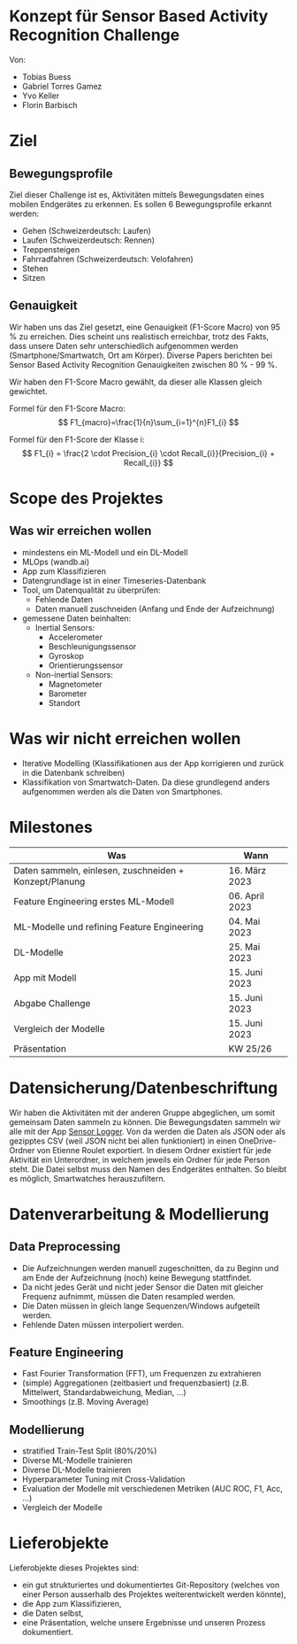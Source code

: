 # Konzept für Sensor Based Activity Recognition Challenge
Von:
- Tobias Buess
- Gabriel Torres Gamez
- Yvo Keller
- Florin Barbisch  

# Ziel
## Bewegungsprofile
Ziel dieser Challenge ist es, Aktivitäten mittels Bewegungsdaten eines mobilen Endgerätes zu erkennen. Es sollen 6 Bewegungsprofile erkannt werden:
 - Gehen (Schweizerdeutsch: Laufen)
 - Laufen (Schweizerdeutsch: Rennen)
 - Treppensteigen
 - Fahrradfahren (Schweizerdeutsch: Velofahren)
 - Stehen
 - Sitzen

## Genauigkeit
Wir haben uns das Ziel gesetzt, eine Genauigkeit (F1-Score Macro) von 95 % zu erreichen.
Dies scheint uns realistisch erreichbar, trotz des Fakts, dass unsere Daten sehr unterschiedlich aufgenommen werden (Smartphone/Smartwatch, Ort am Körper).
Diverse Papers berichten bei Sensor Based Activity Recognition Genauigkeiten zwischen 80 % - 99 %.

Wir haben den F1-Score Macro gewählt, da dieser alle Klassen gleich gewichtet.

Formel für den F1-Score Macro:
$$
F1_{macro}=\frac{1}{n}\sum_{i=1}^{n}F1_{i}
$$

Formel für den F1-Score der Klasse i:
$$
F1_{i} = \frac{2 \cdot Precision_{i} \cdot Recall_{i}}{Precision_{i} + Recall_{i}} 
$$


# Scope des Projektes
## Was wir erreichen wollen
- mindestens ein ML-Modell und ein DL-Modell
- MLOps (wandb.ai)
- App zum Klassifizieren
- Datengrundlage ist in einer Timeseries-Datenbank
- Tool, um Datenqualität zu überprüfen:
  - Fehlende Daten
  - Daten manuell zuschneiden (Anfang und Ende der Aufzeichnung)
- gemessene Daten beinhalten:
  - Inertial Sensors:
    - Accelerometer
    - Beschleunigungssensor
    - Gyroskop
    - Orientierungssensor
  - Non-inertial Sensors:
    - Magnetometer
    - Barometer
    - Standort


# Was wir nicht erreichen wollen
 - Iterative Modelling (Klassifikationen aus der App korrigieren und zurück in die Datenbank schreiben)
 - Klassifikation von Smartwatch-Daten. Da diese grundlegend anders aufgenommen werden als die Daten von Smartphones.


# Milestones
| Was                                                    | Wann           |
|--------------------------------------------------------|----------------|
| Daten sammeln, einlesen, zuschneiden + Konzept/Planung | 16. März 2023  |
| Feature Engineering erstes ML-Modell                   | 06. April 2023 |
| ML-Modelle und refining Feature Engineering            | 04. Mai 2023   |
| DL-Modelle                                             | 25. Mai 2023   |
| App mit Modell                                         | 15. Juni 2023  |
| Abgabe Challenge                                       | 15. Juni 2023  |
| Vergleich der Modelle                                  | 15. Juni 2023  |
| Präsentation                                           | KW 25/26       |


# Datensicherung/Datenbeschriftung
Wir haben die Aktivitäten mit der anderen Gruppe abgeglichen, um somit gemeinsam Daten sammeln zu können.
Die Bewegungsdaten sammeln wir alle mit der App [Sensor Logger](https://github.com/tszheichoi/awesome-sensor-logger).
Von da werden die Daten als JSON oder als gezipptes CSV (weil JSON nicht bei allen funktioniert) in einen OneDrive-Ordner von Etienne Roulet exportiert.
In diesem Ordner existiert für jede Aktivität ein Unterordner, in welchem jeweils ein Ordner für jede Person steht. Die Datei selbst muss den Namen des Endgerätes enthalten.
So bleibt es möglich, Smartwatches herauszufiltern.


# Datenverarbeitung & Modellierung
## Data Preprocessing
 - Die Aufzeichnungen werden manuell zugeschnitten, da zu Beginn und am Ende der Aufzeichnung (noch) keine Bewegung stattfindet.
 - Da nicht jedes Gerät und nicht jeder Sensor die Daten mit gleicher Frequenz aufnimmt, müssen die Daten resampled werden.
 - Die Daten müssen in gleich lange Sequenzen/Windows aufgeteilt werden.
 - Fehlende Daten müssen interpoliert werden.
## Feature Engineering
 - Fast Fourier Transformation (FFT), um Frequenzen zu extrahieren
 - (simple) Aggregationen (zeitbasiert und frequenzbasiert) (z.B. Mittelwert, Standardabweichung, Median, ...)
 - Smoothings (z.B. Moving Average)
## Modellierung
 - stratified Train-Test Split (80%/20%)
 - Diverse ML-Modelle trainieren
 - Diverse DL-Modelle trainieren
 - Hyperparameter Tuning mit Cross-Validation
 - Evaluation der Modelle mit verschiedenen Metriken (AUC ROC, F1, Acc, ...)
 - Vergleich der Modelle

# Lieferobjekte
Lieferobjekte dieses Projektes sind:
 - ein gut strukturiertes und dokumentiertes Git-Repository (welches von einer Person ausserhalb des Projektes weiterentwickelt werden könnte),
 - die App zum Klassifizieren,
 - die Daten selbst,
 - eine Präsentation, welche unsere Ergebnisse und unseren Prozess dokumentiert. 
